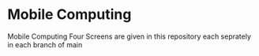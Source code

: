 # Mobile Computing
 Mobile Computing 
Four Screens are given in this repository each seprately in each  branch of main
